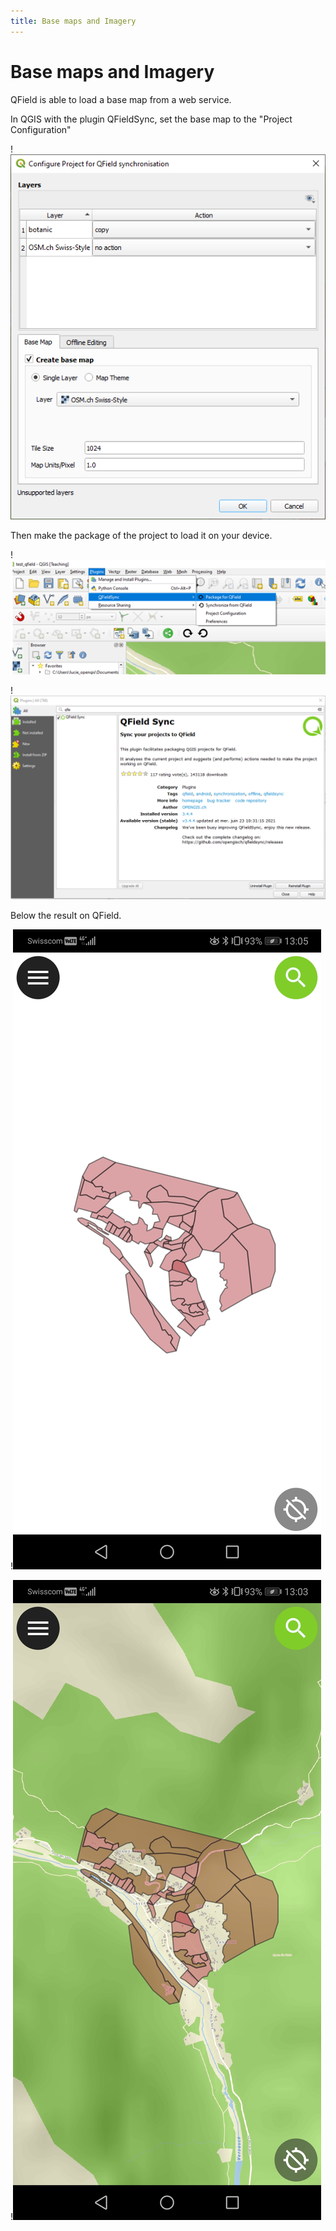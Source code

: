 ```yaml
---
title: Base maps and Imagery
---
```


# Base maps and Imagery

QField is able to load a base map from a web service.

In QGIS with the plugin QFieldSync, set the base map to the "Project
Configuration"

!![sync_basemap](../assets/images/qfield-sync_basemap.png)

Then make the package of the project to load it on your device.

!![sync_package1](../assets/images/qfield-sync_package1.png)

!![sync_package2](../assets/images/qfield-sync_package2.png)

Below the result on QField.

!![image](../assets/images/qfield_basemap1.jpg)

!![image](../assets/images/qfield_basemap2.jpg)
